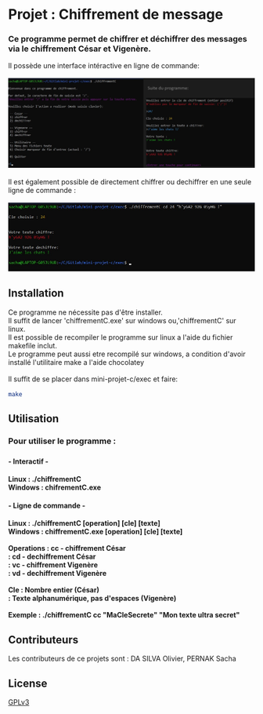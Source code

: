 # Projet : Chiffrement de message

<h3>Ce programme permet de chiffrer et déchiffrer des messages via le chiffrement César et Vigenère.</h2>

<p>Il possède une interface intéractive en ligne de commande:
<br><br>
<img src="./ressources/icli.jpg" alt="Exemple d'usage en interface intéractive" width="800"/>
<br><br>
Il est également possible de directement chiffrer ou dechiffrer en une seule ligne de commande :
<br><br>
<img src="./ressources/scl.jpg" alt="Exemple d'usage ligne de commande seule" width="800"/></p>


## Installation

Ce programme ne nécessite pas d'être installer. 
<br>Il suffit de lancer 'chiffrementC.exe' sur windows ou,'chiffrementC' sur linux.
<br>Il est possible de recompiler le programme sur linux a l'aide du fichier makefile inclut.
<br>Le programme peut aussi etre recompilé sur windows, a condition d'avoir installé l'utilitaire make a l'aide chocolatey
<br><br>Il suffit de se placer dans mini-projet-c/exec et faire:
```bash
make
```

## Utilisation

<h3>Pour utiliser le programme :<h3> 

<h4> - Interactif - <h4>

Linux       : ./chiffrementC<br>
Windows     : chifrementC.exe<br>

<h4> - Ligne de commande - <h4>

Linux       : ./chiffrementC   \[operation] \[cle] \[texte]<br>
Windows     : chiffrementC.exe \[operation] \[cle] \[texte]<br>
<br>
Operations  : cc - chiffrement César<br>
            : cd - dechiffrement César<br>
            : vc - chiffrement Vigenère<br>
            : vd - dechiffrement Vigenère<br>
<br>
Cle         : Nombre entier (César)<br>
            : Texte alphanumérique, pas d'espaces (Vigenère)<br>
<br>
Exemple     : ./chiffrementC cc "MaCleSecrete" "Mon texte ultra secret"<br>


## Contributeurs

Les contributeurs de ce projets sont : 
DA SILVA Olivier, PERNAK Sacha

## License

[GPLv3](https://www.gnu.org/licenses/gpl-3.0.fr.html)
